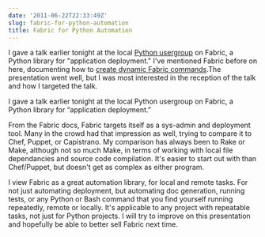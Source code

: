 ```yaml
---
date: '2011-06-22T22:33:49Z'
slug: fabric-for-python-automation
title: Fabric for Python Automation
---
```



I gave a talk earlier tonight at the local [Python usergroup][1] on Fabric, a Python
library for "application deployment." I've mentioned Fabric before on here,
documenting how to [create dynamic Fabric commands][2].The presentation went
well, but I was most interested in the reception of the talk and how I targeted
the talk.

I gave a talk earlier tonight at the local Python usergroup on Fabric, a Python library for “application deployment.”

<script async class="speakerdeck-embed"
data-id="8e357540dfa60130dca216e8f5cd5baf" data-ratio="1.33333333333333"
src="//speakerdeck.com/assets/embed.js"></script>

From the Fabric docs, Fabric targets itself as a sys-admin and deployment tool.
Many in the crowd had that impression as well, trying to compare it to Chef,
Puppet, or Capistrano. My comparison has always been to Rake or Make, although
not so much Make, in terms of working with local file dependancies and source
code compilation. It's easier to start out with than Chef/Puppet, but doesn't
get as complex as either program.

I view Fabric as a great automation library, for local and remote tasks.  For
not just automating deployment, but automating doc generation, running tests,
or any Python or Bash command that you find yourself running repeatedly, remote
or locally. It's applicable to any project with repeatable tasks, not just for
Python projects. I will try to improve on this presentation and hopefully be
able to better sell Fabric next time.

[1]: http://twitter.com/#!/pghpy
[2]: /2011/02/17/dynamic-fabric-commands-for-managing-cloud-servers
